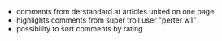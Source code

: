 * comments from derstandard.at articles united on one page
* highlights comments from super troll user "perter w1"
* possibility to sort comments by rating